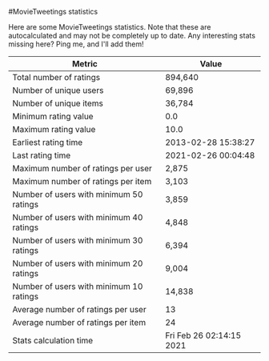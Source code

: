 #MovieTweetings statistics

Here are some MovieTweetings statistics. Note that these are autocalculated and may not be completely up to date. Any interesting stats missing here? Ping me, and I'll add them!

Metric | Value
--- | ---
Total number of ratings                 | 894,640
Number of unique users                  | 69,896
Number of unique items                  | 36,784
Minimum rating value                    | 0.0
Maximum rating value                    | 10.0
Earliest rating time                    | 2013-02-28 15:38:27
Last rating time                        | 2021-02-26 00:04:48
Maximum number of ratings per user      | 2,875
Maximum number of ratings per item      | 3,103
Number of users with minimum 50 ratings | 3,859
Number of users with minimum 40 ratings | 4,848
Number of users with minimum 30 ratings | 6,394
Number of users with minimum 20 ratings | 9,004
Number of users with minimum 10 ratings | 14,838
Average number of ratings per user      | 13
Average number of ratings per item      | 24
Stats calculation time                  | Fri Feb 26 02:14:15 2021

